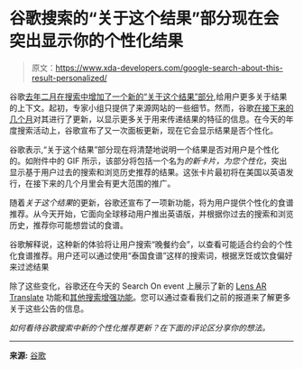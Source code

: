 # 谷歌搜索的“关于这个结果”部分现在会突出显示你的个性化结果

> 原文：<https://www.xda-developers.com/google-search-about-this-result-personalized/>

谷歌[去年二月在搜索中增加了一个新的“关于这个结果”部分](https://www.xda-developers.com/google-search-about-this-result-feature/),给用户更多关于结果的上下文。起初，专家小组只提供了来源网站的一些细节。然而，谷歌[在接下来的几个月](https://www.xda-developers.com/google-about-this-result-new-panel/)对其进行了更新，以显示更多关于用来传递结果的特征的信息。在今天的年度搜索活动上，谷歌宣布了又一次面板更新，现在它会显示结果是否个性化。

谷歌表示,“关于这个结果”部分现在将清楚地说明一个结果是否对用户是个性化的。如附件中的 GIF 所示，该部分将包括一个名为*的新卡片，为您个性化*，突出显示基于用户过去的搜索和浏览历史推荐的结果。这张卡片最初将在美国以英语发行，在接下来的几个月里会有更大范围的推广。

随着*关于这个结果*的更新，谷歌还宣布了一项新功能，将为用户提供个性化的食谱推荐。从今天开始，它面向全球移动用户推出英语版，并根据你过去的搜索和浏览历史，推荐你可能想尝试的食谱。

谷歌解释说，这种新的体验将让用户搜索“晚餐约会”，以查看可能适合约会的个性化食谱推荐。用户还可以通过使用“泰国食谱”这样的搜索词，根据烹饪或饮食偏好来过滤结果

除了这些变化，谷歌还在今天的 Search On event 上展示了新的 [Lens AR Translate](https://www.xda-developers.com/google-lens-ar-translate/) 功能和[其他搜索增强功能](https://www.xda-developers.com/google-search-enhancements-search-on-2022/)。您可以通过查看我们之前的报道来了解更多关于这些公告的信息。

*如何看待谷歌搜索中新的个性化推荐更新？在下面的评论区分享你的想法。*

* * *

**来源:** [谷歌](https://blog.google/products/search/helping-you-find-and-control-personalized-results-in-search/)